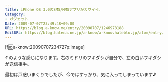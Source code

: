 ```yaml
---
Title: iPhone OS 3.0のSMS/MMSアプリがカワイイ。
Category:
- ガジェット
Date: 2009-07-07T23:49:48+09:00
URL: https://blog.a-know.me/entry/20090707/1246978188
EditURL: https://blog.hatena.ne.jp/a-know/a-know.hateblo.jp/atom/entry/12921228815727980011
---
```



[f:id:a-know:20090707234727p:image]

↑のような感じになります。右のミドリのフキダシが自分で、左の白いフキダシが送信相手。

最初は戸惑いまくりでしたが、今ではすっかり、気に入ってしまっています♪


<script src="https://moshi-moshi.moshimo.works/moshimoshi/a_know_blog/20090707-1246978188?title=iPhone%20OS%203.0%E3%81%AESMS/MMS%E3%82%A2%E3%83%97%E3%83%AA%E3%81%8C%E3%82%AB%E3%83%AF%E3%82%A4%E3%82%A4%E3%80%82"></script>
